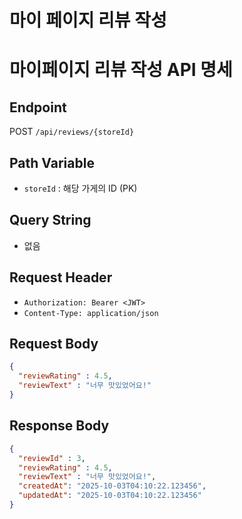 # 마이 페이지 리뷰 작성

# 마이페이지 리뷰 작성 API 명세

## Endpoint
POST `/api/reviews/{storeId}`

## Path Variable
- `storeId` : 해당 가게의 ID (PK)

## Query String
- 없음

## Request Header
- `Authorization: Bearer <JWT>`
- `Content-Type: application/json`

## Request Body

```json
{
  "reviewRating" : 4.5,
  "reviewText" : "너무 맛있었어요!"
}
```

## Response Body

```json
{
  "reviewId" : 3,
  "reviewRating" : 4.5,
  "reviewText" : "너무 맛있었어요!",
  "createdAt": "2025-10-03T04:10:22.123456",
  "updatedAt": "2025-10-03T04:10:22.123456"
}
```
